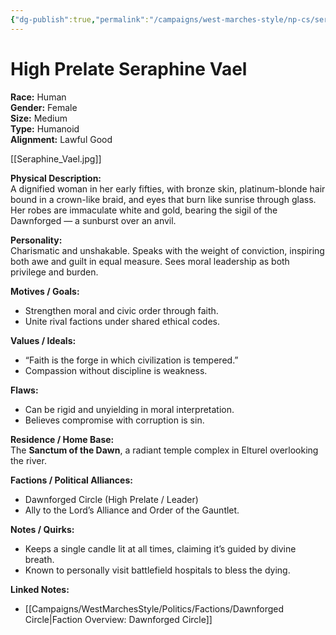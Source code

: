 ```yaml
---
{"dg-publish":true,"permalink":"/campaigns/west-marches-style/np-cs/seraphine-vael/"}
---
```



# High Prelate Seraphine Vael

**Race:** Human  
**Gender:** Female  
**Size:** Medium  
**Type:** Humanoid  
**Alignment:** Lawful Good  

[[Seraphine_Vael.jpg]]

**Physical Description:**  
A dignified woman in her early fifties, with bronze skin, platinum-blonde hair bound in a crown-like braid, and eyes that burn like sunrise through glass. Her robes are immaculate white and gold, bearing the sigil of the Dawnforged — a sunburst over an anvil.  

**Personality:**  
Charismatic and unshakable. Speaks with the weight of conviction, inspiring both awe and guilt in equal measure. Sees moral leadership as both privilege and burden.  

**Motives / Goals:**  
- Strengthen moral and civic order through faith.  
- Unite rival factions under shared ethical codes.  

**Values / Ideals:**  
- “Faith is the forge in which civilization is tempered.”  
- Compassion without discipline is weakness.  

**Flaws:**  
- Can be rigid and unyielding in moral interpretation.  
- Believes compromise with corruption is sin.  

**Residence / Home Base:**  
The **Sanctum of the Dawn**, a radiant temple complex in Elturel overlooking the river.  

**Factions / Political Alliances:**  
- Dawnforged Circle (High Prelate / Leader)  
- Ally to the Lord’s Alliance and Order of the Gauntlet.  

**Notes / Quirks:**  
- Keeps a single candle lit at all times, claiming it’s guided by divine breath.  
- Known to personally visit battlefield hospitals to bless the dying.  

**Linked Notes:**  
- [[Campaigns/WestMarchesStyle/Politics/Factions/Dawnforged Circle\|Faction Overview: Dawnforged Circle]]

